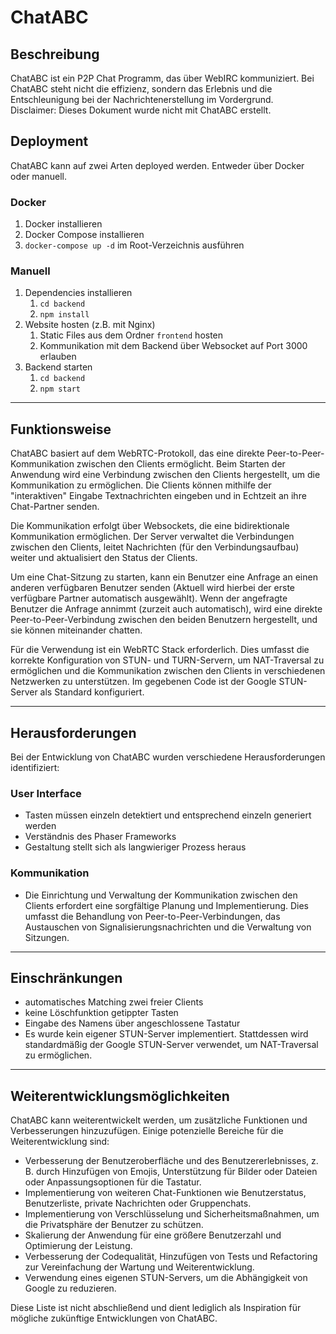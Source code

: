 # ChatABC

## Beschreibung
ChatABC ist ein P2P Chat Programm, das über WebIRC kommuniziert.
Bei ChatABC steht nicht die effizienz, sondern das Erlebnis und die Entschleunigung bei der Nachrichtenerstellung im Vordergrund.  
Disclaimer: Dieses Dokument wurde nicht mit ChatABC erstellt.

## Deployment
ChatABC kann auf zwei Arten deployed werden.
Entweder über Docker oder manuell.
### Docker 
1. Docker installieren
2. Docker Compose installieren
3. `docker-compose up -d` im Root-Verzeichnis ausführen


### Manuell
1. Dependencies installieren
   1. `cd backend`
   2. `npm install`
2. Website hosten (z.B. mit Nginx)  
    1. Static Files aus dem Ordner `frontend` hosten  
    2. Kommunikation mit dem Backend über Websocket auf Port 3000 erlauben
3. Backend starten
   1. `cd backend`
   2. `npm start`

---
## Funktionsweise
ChatABC basiert auf dem WebRTC-Protokoll, das eine direkte Peer-to-Peer-Kommunikation zwischen den Clients ermöglicht. Beim Starten der Anwendung wird eine Verbindung zwischen den Clients hergestellt, um die Kommunikation zu ermöglichen. Die Clients können mithilfe der "interaktiven" Eingabe Textnachrichten eingeben und in Echtzeit an ihre Chat-Partner senden.

Die Kommunikation erfolgt über Websockets, die eine bidirektionale Kommunikation ermöglichen. Der Server verwaltet die Verbindungen zwischen den Clients, leitet Nachrichten (für den Verbindungsaufbau) weiter und aktualisiert den Status der Clients.

Um eine Chat-Sitzung zu starten, kann ein Benutzer eine Anfrage an einen anderen verfügbaren Benutzer senden (Aktuell wird hierbei der erste verfügbare Partner automatisch ausgewählt). Wenn der angefragte Benutzer die Anfrage annimmt (zurzeit auch automatisch), wird eine direkte Peer-to-Peer-Verbindung zwischen den beiden Benutzern hergestellt, und sie können miteinander chatten.

Für die Verwendung ist ein WebRTC Stack erforderlich. Dies umfasst die korrekte Konfiguration von STUN- und TURN-Servern, um NAT-Traversal zu ermöglichen und die Kommunikation zwischen den Clients in verschiedenen Netzwerken zu unterstützen. Im gegebenen Code ist der Google STUN-Server als Standard konfiguriert.

---

## Herausforderungen
Bei der Entwicklung von ChatABC wurden verschiedene Herausforderungen identifiziert:
### User Interface

  - Tasten müssen einzeln detektiert und entsprechend einzeln generiert werden
  - Verständnis des Phaser Frameworks 
  - Gestaltung stellt sich als langwieriger Prozess heraus

### Kommunikation

 - Die Einrichtung und Verwaltung der Kommunikation zwischen den Clients erfordert eine sorgfältige Planung und Implementierung. Dies umfasst die Behandlung von Peer-to-Peer-Verbindungen, das Austauschen von Signalisierungsnachrichten und die Verwaltung von Sitzungen.

---
## Einschränkungen

 - automatisches Matching zwei freier Clients
 - keine Löschfunktion getippter Tasten
 - Eingabe des Namens über angeschlossene Tastatur
 - Es wurde kein eigener STUN-Server implementiert. Stattdessen wird standardmäßig der Google STUN-Server verwendet, um NAT-Traversal zu ermöglichen.

--- 
## Weiterentwicklungsmöglichkeiten
ChatABC kann weiterentwickelt werden, um zusätzliche Funktionen und Verbesserungen hinzuzufügen. Einige potenzielle Bereiche für die Weiterentwicklung sind:

- Verbesserung der Benutzeroberfläche und des Benutzererlebnisses, z. B. durch Hinzufügen von Emojis, Unterstützung für Bilder oder Dateien oder Anpassungsoptionen für die Tastatur.
- Implementierung von weiteren Chat-Funktionen wie Benutzerstatus, Benutzerliste, private Nachrichten oder Gruppenchats.
- Implementierung von Verschlüsselung und Sicherheitsmaßnahmen, um die Privatsphäre der Benutzer zu schützen.
- Skalierung der Anwendung für eine größere Benutzerzahl und Optimierung der Leistung.
- Verbesserung der Codequalität, Hinzufügen von Tests und Refactoring zur Vereinfachung der Wartung und Weiterentwicklung.  
- Verwendung eines eigenen STUN-Servers, um die Abhängigkeit von Google zu reduzieren.

Diese Liste ist nicht abschließend und dient lediglich als Inspiration für mögliche zukünftige Entwicklungen von ChatABC.